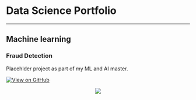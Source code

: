 # Data Science Portfolio

---

## Machine learning

### Fraud Detection

Placehlder project as part of my ML and AI master.

[![View on GitHub](https://img.shields.io/badge/GitHub-View_on_GitHub-blue?logo=GitHub)](https://github.com/sergiocpxfontes/frauddetection)

<center><img src="images/frauddetection.png"/></center>
